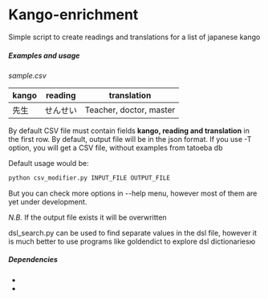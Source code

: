 # Kango-enrichment
Simple script to create readings and translations for a list of japanese kango



##### Examples and usage

*sample.csv*

| kango | reading  | translation             |
| ----- | -------- | ----------------------- |
| 先生  | せんせい | Teacher, doctor, master |

By default CSV file must contain fields **kango, reading  and translation** in the first row. By default, output file will be in the json format. If you use -T option, you will get a CSV file, without examples from tatoeba db

Default usage would be:

```bash
python csv_modifier.py INPUT_FILE OUTPUT_FILE
```

But you can check more options in --help menu, however most of them are yet under development.

*N.B.* If the output file exists it will be overwritten

dsl_search.py can be used to find separate values in the dsl file, however it is much better to use programs like goldendict to explore dsl dictionariesю

##### Dependencies

- [pykakasi]: https://github.com/miurahr/pykakasi   "Github repo"
- [tatoeba project]: https://tatoeba.org/   "Tatoeba project"

